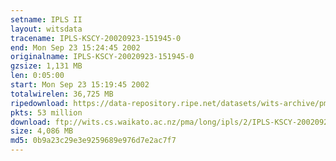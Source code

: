 ```yaml
---
setname: IPLS II
layout: witsdata
tracename: IPLS-KSCY-20020923-151945-0
end: Mon Sep 23 15:24:45 2002
originalname: IPLS-KSCY-20020923-151945-0
gzsize: 1,131 MB
len: 0:05:00
start: Mon Sep 23 15:19:45 2002
totalwirelen: 36,725 MB
ripedownload: https://data-repository.ripe.net/datasets/wits-archive/pma/long/ipls/2/IPLS-KSCY-20020923-151945-0.gz
pkts: 53 million
download: ftp://wits.cs.waikato.ac.nz/pma/long/ipls/2/IPLS-KSCY-20020923-151945-0.gz
size: 4,086 MB
md5: 0b9a23c29e3e9259689e976d7e2ac7f7
---
```

